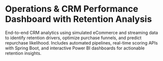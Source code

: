 # Operations & CRM Performance Dashboard with Retention Analysis

End-to-end CRM analytics using simulated eCommerce and streaming data to identify retention drivers, optimize purchase funnels, and predict repurchase likelihood. Includes automated pipelines, real-time scoring APIs with Spring Boot, and interactive Power BI dashboards for actionable retention insights.
